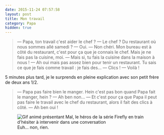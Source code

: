 ```yaml
---
date: 2015-11-24 07:57:58
layout: post
title: Mon travail
category: Papa
hidden: true
---
```


> —  Papa, ton travail c'est aider le chef ?
> —  Le chef ? Du restaurant où nous sommes allé samedi ?
> —  Oui.
> —  Non chéri. Mon bureau est à côté du restaurant, c'est pour ça que je connais le chef. Mais je ne fais pas la cuisine, moi.
> —  Mais si, tu fais la cuisine dans la maison à nous !
> —  Ah oui mais pas assez bien pour tenir un restaurant. Tu sais ce que je fais comme travail : je fais des...
> —  Clics !
> —  Voilà !

5 minutes plus tard, je le surprends en pleine explication avec son petit frère de deux ans 1/2.

> —  Papa pas faire bien le manger. Hein c'est pas bon quand Papa fait le manger, hein ?
> —  Ah ben non...
> —  Et c'est pour ça que Papa il peut pas faire le travail avec le chef du restaurant, alors il fait des clics à côté.
> —  Ah ben oui !

<figure>
  <img src="/assets/images/papa/2015-11-24/1.gif" alt="Gif animé présentant Mal, le héros de la série Firefly en train d'hésiter à intervenir dans une conversation" />
  <figcaption>Euh… non, rien.</figcaption>
</figure>
